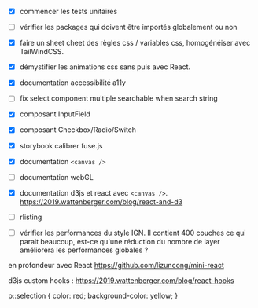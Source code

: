 
- [X] commencer les tests unitaires
- [ ] vérifier les packages qui doivent être importés globalement ou non
- [X] faire un sheet cheet des règles css / variables css, homogénéiser avec TailWindCSS.
- [X] démystifier les animations css sans puis avec React.
- [X] documentation accessibilité a11y

- [ ] fix select component multiple searchable when search string

- [X] composant InputField
- [X] composant Checkbox/Radio/Switch
- [X] storybook calibrer fuse.js

- [x] documentation `<canvas />`
- [ ] documentation webGL
- [X] documentation d3js et react avec `<canvas />`. https://2019.wattenberger.com/blog/react-and-d3
- [ ] rlisting

- [ ] vérifier les performances du style IGN. Il contient 400 couches ce qui parait beaucoup, est-ce qu'une réduction du nombre de layer améliorera les performances globales ?

en profondeur avec React
https://github.com/lizuncong/mini-react

d3js custom hooks : https://2019.wattenberger.com/blog/react-hooks

p::selection {
  color: red;
  background-color: yellow;
}
